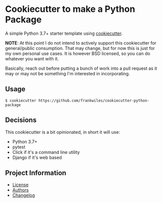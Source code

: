 # Cookiecutter to make a Python Package

A simple Python 3.7+ starter template using [cookiecutter](https://github.com/audreyr/cookiecutter).

**NOTE**: At this point I do not intend to actively support this cookiecutter
for general/public consumption.  That may change, but for now this is just for
my own personal use cases.  It is however BSD licensed, so you can do whatever
you want with it.

Basically, reach out before putting a bunch of work into a pull request as it
may or may not be something I'm interested in incorporating.

## Usage

```shell
$ cookiecutter https://github.com/frankwiles/cookiecutter-python-package
```

## Decisions

This cookiecutter is a bit opinionated, in short it will use:

- Python 3.7+
- pytest
- Click if it's a command line utility
- Django if it's web based

## Project Information

- [License](LICENSE.txt)
- [Authors](AUTHORS.md)
- [Changelog](CHANGELOG.md)
